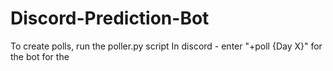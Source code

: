 # Discord-Prediction-Bot

To create polls, run the poller.py script
In discord - enter "+poll {Day X}" for the bot for the 
